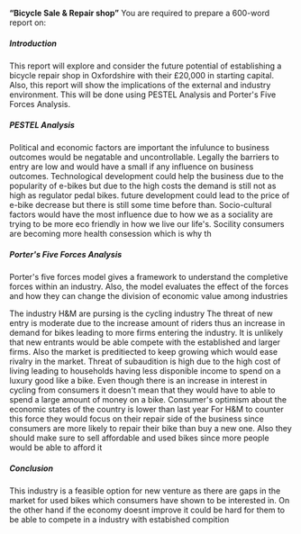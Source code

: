 **“Bicycle Sale & Repair shop”**
You are required to prepare a 600-word report on:

##### Introduction
This report will explore and consider the future potential of establishing a bicycle repair shop in Oxfordshire with their £20,000 in starting capital. Also, this report will show the implications of the external and industry environment. This will be done using PESTEL Analysis and Porter's Five Forces Analysis. 
##### PESTEL Analysis
Political and economic factors are important the infulunce to business outcomes would be negatable and uncontrollable. Legally the barriers to entry are low and would have a small if any influence on business outcomes. 
Technological development could help the business due to the popularity of e-bikes but due to the high costs the demand is still not as high as regulator pedal bikes. future development could lead to the price of e-bike decrease but there is still some time before than. Socio-cultural factors would have the most influence due to how we as a sociality are trying to be more eco friendly in how we live our life's. Socility consumers are becoming more health consession which is why th




##### Porter's Five Forces Analysis
Porter's five forces model gives a framework to understand the completive forces within an industry. Also, the model evaluates the effect of the forces and how they can change the division of economic value among industries

The industry H&M are pursing is the cycling industry
	The threat of new entry is moderate due to the increase amount of riders thus an increase in demand for bikes leading to more firms entering the industry. It is unlikely that new entrants would be able compete with the established and larger firms. Also the market is preditiected to keep growing which would ease rivalry in the market. 
	Threat of subaudition is high due to the high cost of living leading to households having less disponible income to spend on a luxury good like a bike. Even though there is an increase in interest in cycling from consumers it doesn't mean that they would have to able to spend a large amount of money on a bike. Consumer's optimism about the economic states of the country is lower than last year
	For H&M to counter this force they would focus on their repair side of the business since consumers are more likely to repair their bike than buy a new one. Also they should make sure to sell affordable and used bikes since more people would be able  to afford it
	
##### Conclusion
This industry is a feasible option for new venture as there are gaps in the market for used bikes which consumers have shown to be interested in. On the other hand if the economy doesnt improve it could be hard for them to be able to compete in a industry with estabished compition
